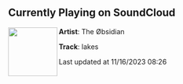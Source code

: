 ## Currently Playing on SoundCloud

[<img align="left" width="100" src="https://i1.sndcdn.com/artworks-fnQ8R2biNDUwRpzy-kQdnyg-t500x500.jpg">](https://soundcloud.com/imtheobsidian/lakes)

**Artist**: The Øbsidian 

**Track**: lakes

Last updated at 11/16/2023 08:26
